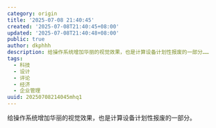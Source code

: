 ```yaml
---
category: origin
title: '2025-07-08 21:40:45'
created: '2025-07-08T21:40:45+08:00'
updated: '2025-07-08T21:40:48+08:00'
public: true
author: dkphhh
description: 给操作系统增加华丽的视觉效果，也是计算设备计划性报废的一部分……
tags:
  - 科技
  - 设计
  - 评论
  - 经济
  - 企业管理
uuid: 20250708214045mhq1
---
```


给操作系统增加华丽的视觉效果，也是计算设备计划性报废的一部分。
